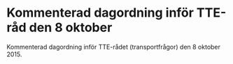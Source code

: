 # Kommenterad dagordning inför TTE-råd den 8 oktober

Kommenterad dagordning inför TTE-rådet (transportfrågor) den 8 oktober 2015.
